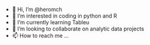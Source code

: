 - 👋 Hi, I’m @heromch
- 👀 I’m interested in coding in python and R
- 🌱 I’m currently learning Tableu
- 💞️ I’m looking to collaborate on analytic data projects
- 📫 How to reach me ...

<!---
heromch/heromch is a ✨ special ✨ repository because its `README.md` (this file) appears on your GitHub profile.
You can click the Preview link to take a look at your changes.
--->
